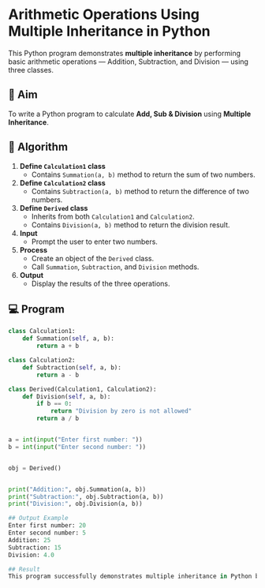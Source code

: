 # Arithmetic Operations Using Multiple Inheritance in Python

This Python program demonstrates **multiple inheritance** by performing basic arithmetic operations — Addition, Subtraction, and Division — using three classes.

## 🎯 Aim

To write a Python program to calculate **Add, Sub & Division** using **Multiple Inheritance**.

## 🧠 Algorithm

1. **Define `Calculation1` class**
   - Contains `Summation(a, b)` method to return the sum of two numbers.
2. **Define `Calculation2` class**
   - Contains `Subtraction(a, b)` method to return the difference of two numbers.
3. **Define `Derived` class**
   - Inherits from both `Calculation1` and `Calculation2`.
   - Contains `Division(a, b)` method to return the division result.
4. **Input**
   - Prompt the user to enter two numbers.
5. **Process**
   - Create an object of the `Derived` class.
   - Call `Summation`, `Subtraction`, and `Division` methods.
6. **Output**
   - Display the results of the three operations.

## 💻 Program 
```python
class Calculation1:
    def Summation(self, a, b):
        return a + b

class Calculation2:
    def Subtraction(self, a, b):
        return a - b

class Derived(Calculation1, Calculation2):
    def Division(self, a, b):
        if b == 0:
            return "Division by zero is not allowed"
        return a / b


a = int(input("Enter first number: "))
b = int(input("Enter second number: "))


obj = Derived()


print("Addition:", obj.Summation(a, b))
print("Subtraction:", obj.Subtraction(a, b))
print("Division:", obj.Division(a, b))

## Output Example
Enter first number: 20
Enter second number: 5
Addition: 25
Subtraction: 15
Division: 4.0

## Result
This program successfully demonstrates multiple inheritance in Python by performing Addition, Subtraction, and Division using three classes.
